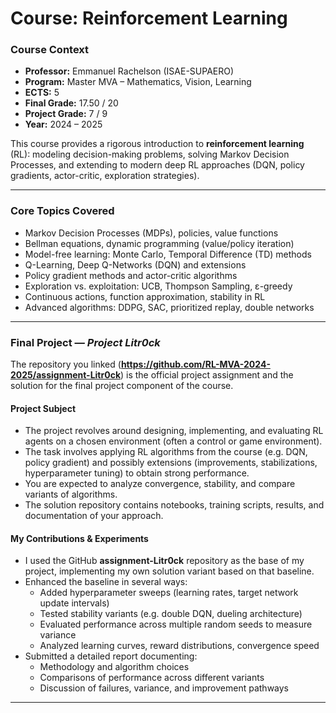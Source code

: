 # Course: Reinforcement Learning

### Course Context

- **Professor:** Emmanuel Rachelson (ISAE-SUPAERO)  
- **Program:** Master MVA – Mathematics, Vision, Learning  
- **ECTS:** 5  
- **Final Grade:** 17.50 / 20  
- **Project Grade:** 7 / 9  
- **Year:** 2024 – 2025  

This course provides a rigorous introduction to **reinforcement learning** (RL): modeling decision-making problems, solving Markov Decision Processes, and extending to modern deep RL approaches (DQN, policy gradients, actor-critic, exploration strategies).

---

### Core Topics Covered

- Markov Decision Processes (MDPs), policies, value functions  
- Bellman equations, dynamic programming (value/policy iteration)  
- Model-free learning: Monte Carlo, Temporal Difference (TD) methods  
- Q-Learning, Deep Q-Networks (DQN) and extensions  
- Policy gradient methods and actor-critic algorithms  
- Exploration vs. exploitation: UCB, Thompson Sampling, ε-greedy  
- Continuous actions, function approximation, stability in RL  
- Advanced algorithms: DDPG, SAC, prioritized replay, double networks  

---

### Final Project — *Project Litr0ck*

The repository you linked (**https://github.com/RL-MVA-2024-2025/assignment-Litr0ck**) is the official project assignment and the solution for the final project component of the course.

#### **Project Subject**

- The project revolves around designing, implementing, and evaluating RL agents on a chosen environment (often a control or game environment).  
- The task involves applying RL algorithms from the course (e.g. DQN, policy gradient) and possibly extensions (improvements, stabilizations, hyperparameter tuning) to obtain strong performance.  
- You are expected to analyze convergence, stability, and compare variants of algorithms.  
- The solution repository contains notebooks, training scripts, results, and documentation of your approach.

#### **My Contributions & Experiments**

- I used the GitHub **assignment-Litr0ck** repository as the base of my project, implementing my own solution variant based on that baseline.  
- Enhanced the baseline in several ways:
  - Added hyperparameter sweeps (learning rates, target network update intervals)  
  - Tested stability variants (e.g. double DQN, dueling architecture)  
  - Evaluated performance across multiple random seeds to measure variance  
  - Analyzed learning curves, reward distributions, convergence speed  
- Submitted a detailed report documenting:
  - Methodology and algorithm choices  
  - Comparisons of performance across different variants  
  - Discussion of failures, variance, and improvement pathways  

---
